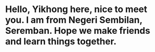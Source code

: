 # Hello, Yikhong here, nice to meet you. I am from Negeri Sembilan, Seremban. Hope we make friends and learn things together.
